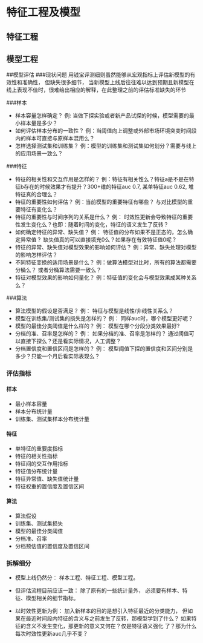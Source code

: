 # 特征工程及模型

## 特征工程

## 模型工程


##模型评估
###现状问题
用钱宝评测细则虽然能够从宏观指标上评估新模型的有效性和准确性， 但缺失很多细节， 当新模型上线后往往难以达到预期且新模型在线上表现不佳时，很难给出相应的解释，在此整理之前的评估标准缺失的环节

###样本
- 样本容量怎样确定？     例: 当做下探实验或者新产品试探的时候，模型需要的最小样本量是多少？
- 如何评估样本分布的一致性？   例：当阈值向上调整或外部市场环境突变时间段内的样本可直接与原样本混用么？
- 怎样选择测试集和训练集？       例：模型的训练集和测试集如何划分？需要与线上的应用场景一致么？
 

###特征
- 特征的相关性和交互作用是怎样的？   例：特征有相关性么？特征a是不是在特征b存在的时候效果才有提升？300+维的特征auc 0.7, 某单特征auc 0.62, 堆特征真的合理么？
- 特征的重要性如何评估？                     例：当前模型的重要特征有哪些？ 与对比模型的重要特征有变化么？
- 特征的重要性与时间序列的关系是什么？  例： 时效性更新会导致特征的重要性发生变化么？也即：随着时间的变化，特征的语义发生了反转？
- 如何确定特征的异常、缺失值？                 例： 特征值的分布如果不是正态的，怎么确定异常值？ 缺失值真的可以直接填充0么？如果存在有效特征值0呢？
- 特征的异常、缺失值对模型效果的影响如何评估？ 例：异常、缺失处理对模型的影响怎样评估？
- 不同特征变换的适用场景是什么？      例：做算法模型对比时，所有的算法都需要分桶么？ 或者分桶算法需要一致么？
- 特征对模型效果的影响如何量化？      例：特征值的变化会与模型效果成某种关系么？

###算法
- 算法模型的假设是否满足？             例： 特征与模型是线性/非线性关系么？
- 模型在训练集/测试集的损失是怎样的？ 例： 同样auc时，哪个模型更好呢？
- 模型的最佳分类阈值是什么样的？    例： 模型在哪个分段分类效果最好?
- 分档的准、召率是怎样的？        例： 如果分档的准、召率是怎样的？ 通过阈值可以直接下探么？还是看实际情况，人工调整？
- 分档置信度和置信区间是怎样的？ 例： 模型阈值下探的置信度和区间分别是多少？只能一个月后看实际表现么？

### 评估指标
#### 样本
- 最小样本容量
- 样本分布统计量
- 训练集、测试集样本分布统计量
#### 特征
- 单特征的重要度指标
- 特征的相关性指标
- 特征间的交互作用指标
- 特征值分布统计量
- 特征异常值、缺失值统计量
- 特征权重的置信度及置信区间
#### 算法
- 算法假设
- 训练集、测试集损失
- 模型的最佳分类阈值
- 分档准、召率
- 分档预估值的置信度及置信区间

### 拆解细分

- 模型上线仍然分： 样本工程、特征工程、模型工程。 
- 但评估流程目前应该一致： 除了原有的一些统计量外， 必须要有样本、特征、模型相关的细节指标。 

- 以时效性更新为例： 加入新样本的目的是想引入特征最近的分类能力， 但如果在最近时间段内特征的含义与之前发生了反转，那模型学到了什么？ 如果特征的含义不发生变化，那更新的意义又何在？仅是特征语义强化 了？那为什么每次时效性更新auc几乎不变？